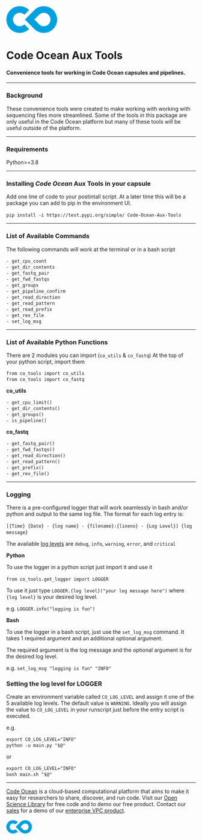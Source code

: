 [![CO Logo](https://github.com/codeocean/branding/raw/main/logo/CO_logo_135x72.png)](https://www.codeocean.com/product/)

# Code Ocean Aux Tools


#### Convenience tools for working in Code Ocean capsules and pipelines.

---

### Background

These convenience tools were created to make working with working with sequencing files more streamlined. Some of the tools in this package are only useful in the Code Ocean platform but many of these tools will be useful outside of the platform.

---

### Requirements

Python>=3.8

---

### Installing *Code Ocean* Aux Tools in your capsule

Add one line of code to your postintall script. At a later time this will be a package you can add to pip in the environment UI.

`pip install -i https://test.pypi.org/simple/ Code-Ocean-Aux-Tools`

---
### List of  Available Commands

The following commands will work at the terminal or in a bash script

    - get_cpu_count
    - get_dir_contents
    - get_fastq_pair
    - get_fwd_fastqs
    - get_groups
    - get_pipeline_confirm
    - get_read_direction
    - get_read_pattern
    - get_read_prefix
    - get_rev_file
    - set_log_msg

---

### List of Available Python Functions

There are 2 modules you can import (`co_utils` & `co_fastq`)
At the top of your python script, import them 
```
from co_tools import co_utils
from co_tools import co_fastq
```

**co_utils**

    - get_cpu_limit()
    - get_dir_contents()
    - get_groups()
    - is_pipeline()

**co_fastq**

    - get_fastq_pair()
    - get_fwd_fastqs()
    - get_read_direction()
    - get_read_pattern()
    - get_prefix()
    - get_rev_file()

---

### Logging

There is a pre-configured logger that will work seamlessly in bash and/or python and output to the same log file. The format for each log entry is:

`[{Time} {Date} - {log name} - {filename}:{lineno} - {Log Level}] {log message}`

The available [log levels](https://docs.python.org/3/howto/logging.html) are `debug`, `info`, `warning`, `error`, and `critical`


**Python**

To use the logger in a python script just import it and use it

`from co_tools.get_logger import LOGGER`

To use it just type `LOGGER.{log level}("your log message here")` where `{log level}` is your desired log level.

e.g. `LOGGER.info("logging is fun")`

**Bash**

To use the logger in a bash script, just use the `set_log_msg` command. It takes 1 required argument and an additional optional argument.

The required argument is the log message and the optional argument is for the desired log level.

e.g. `set_log_msg "logging is fun" "INFO"`

### Setting the log level for LOGGER

Create an environment variable called `CO_LOG_LEVEL` and assign it one of the 5 available log levels. The default value is `WARNING`. Ideally you will assign the value to `CO_LOG_LEVEL` in your runscript just before the entry script is executed.

e.g.
```
export CO_LOG_LEVEL="INFO"
python -u main.py "$@"
```
or

```
export CO_LOG_LEVEL="INFO"
bash main.sh "$@"
```


---

[Code Ocean](https://codeocean.com/) is a cloud-based computational platform that aims to make it easy for researchers to share, discover, and run code. Visit our [Open Science Library](https://codeocean.com/explore) for free code and to demo our free product. Contact our [sales](https://codeocean.com/contact-us/sales/) for a demo of our [enterprise VPC product](https://codeocean.com/product/).<br /><br />
[![Code Ocean Logo](https://github.com/codeocean/branding/raw/main/logo/CO_logo_68x36.png)](https://www.codeocean.com)
